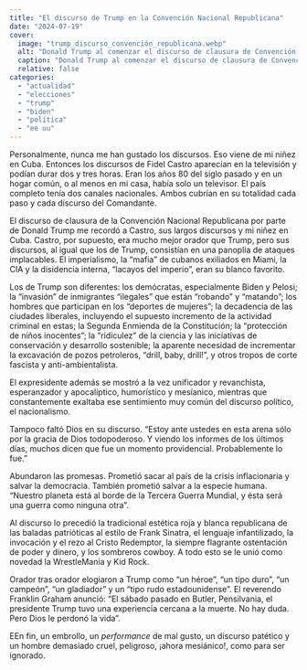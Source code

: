 ```yaml
---
title: "El discurso de Trump en la Convención Nacional Republicana"
date: "2024-07-19"
cover:
  image: "trump_discurso_convención_republicana.webp" 
  alt: "Donald Trump al comenzar el discurso de clausura de Convención Nacional Republicana. Toma de pantalla."
  caption: "Donald Trump al comenzar el discurso de clausura de Convención Nacional Republicana. Toma de pantalla."
  relative: false
categories: 
  - "actualidad"
  - "elecciones"
  - "trump"
  - "biden"
  - "política"
  - "ee uu"
---
```


Personalmente, nunca me han gustado los discursos. Eso viene de mi niñez en Cuba. Entonces los discursos de Fidel Castro aparecían en la televisión y podían durar dos y tres horas. Eran los años 80 del siglo pasado y en un hogar común, o al menos en mi casa, había solo un televisor. El país completo tenía dos canales nacionales. Ambos cubrían en su totalidad cada paso y cada discurso del Comandante. 

El discurso de clausura de la Convención Nacional Republicana por parte de Donald Trump me recordó a Castro, sus largos discursos y mi niñez en Cuba. Castro, por supuesto, era mucho mejor orador que Trump, pero sus discursos, al igual que los de Trump, consistían en una panoplia de ataques implacables. El  imperialismo, la “mafia” de cubanos exiliados en Miami, la CIA y la disidencia interna, “lacayos del imperio”, eran su blanco favorito. 

Los de Trump son diferentes: los demócratas, especialmente Biden y Pelosi; la “invasión” de inmigrantes “ilegales” que están “robando” y “matando”; los hombres que participan en los “deportes de mujeres”; la decadencia de las ciudades liberales, incluyendo el supuesto incremento de la actividad criminal en estas; la Segunda Enmienda de la Constitución; la “protección de niños inocentes”; la “ridiculez” de la ciencia y las iniciativas de conservación y desarrollo sostenible; la aparente necesidad de incrementar la excavación de pozos petroleros, “drill, baby, drill!”, y otros tropos de corte fascista y anti-ambientalista.

El expresidente además se mostró a la vez unificador y revanchista, esperanzador y apocalíptico, humorístico y mesíanico, mientras que constantemente exaltaba ese sentimiento muy común del discurso político, el nacionalismo. 

Tampoco faltó Dios en su discurso. “Estoy ante ustedes en esta arena sólo por la gracia de Dios todopoderoso. Y viendo los informes de los últimos días, muchos dicen que fue un momento providencial. Probablemente lo fue.”

Abundaron las promesas. Prometió sacar al país de la crisis inflacionaria y salvar la democracia. También prometió salvar a la especie humana. “Nuestro planeta está al borde de la Tercera Guerra Mundial, y ésta será una guerra como ninguna otra”.

Al discurso lo precedió la tradicional estética roja y blanca republicana de las baladas patrióticas al estilo de Frank Sinatra, el lenguaje infantilizado, la invocación y el rezo al Cristo Redemptor, la siempre flagrante ostentación de poder y dinero, y los sombreros cowboy. A todo esto se le unió como novedad la WrestleMania y Kid Rock. 

Orador tras orador elogiaron a Trump como “un héroe”, “un tipo duro”, “un campeón”, “un gladiador” y un “tipo rudo estadounidense”. El reverendo Franklin Graham anunció: “El sábado pasado en Butler, Pensilvania, el presidente Trump tuvo una experiencia cercana a la muerte. No hay duda. Pero Dios le perdonó la vida”. 

EEn fin, un embrollo, un _performance_ de mal gusto, un discurso patético y un hombre demasiado cruel, peligroso, ¡ahora mesiánico!, como para ser ignorado.

















  
